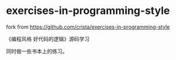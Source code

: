 # exercises-in-programming-style

fork from https://github.com/crista/exercises-in-programming-style

《编程风格 好代码的逻辑》源码学习

同时做一些书本上的练习。


